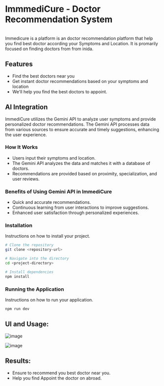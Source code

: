 # ImmmediCure - Doctor Recommendation System
<br>
Immedicure is a platform is an doctor recommendation platform that help you find best doctor according your Symptoms and Location. It is promarily focused on finding doctors from from inida.  

## Features
- Find the best doctors near you
- Get instant doctor recommendations based on your symptoms and location
- We'll help you find the best doctors to appoint.

## AI Integration

ImmediCure utilizes the Gemini API to analyze user symptoms and provide personalized doctor recommendations. The Gemini API processes data from various sources to ensure accurate and timely suggestions, enhancing the user experience.

### How It Works
- Users input their symptoms and location.
- The Gemini API analyzes the data and matches it with a database of doctors.
- Recommendations are provided based on proximity, specialization, and user reviews.

### Benefits of Using Gemini API in ImmediCure
- Quick and accurate recommendations.
- Continuous learning from user interactions to improve suggestions.
- Enhanced user satisfaction through personalized experiences.

### Installation

Instructions on how to install your project.

```bash
# Clone the repository
git clone <repository-url>

# Navigate into the directory
cd <project-directory>

# Install dependencies
npm install
```

### Running the Application

Instructions on how to run your application.

```bash
npm run dev
```

## UI and Usage:

![image](https://github.com/user-attachments/assets/e4cb6082-484f-4d37-8d68-cde757a69b71)
<br>

![image](https://github.com/user-attachments/assets/14aeecf9-4a1a-4738-a70a-8ba20a7631f6)

## Results:
- Ensure to recommend you best doctor near you.
- Help you find Appoint the doctor on abroad.
